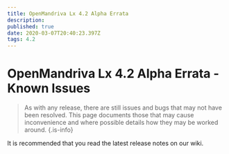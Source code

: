 ```yaml
---
title: OpenMandriva Lx 4.2 Alpha Errata
description: 
published: true
date: 2020-03-07T20:40:23.397Z
tags: 4.2
---
```


# OpenMandriva Lx 4.2 Alpha Errata - Known Issues
> As with any release, there are still issues and bugs that may not have been resolved. This page documents those that may cause inconvenience and where possible details how they may be worked around.
{.is-info}


It is recommended that you read the latest release notes on our wiki.